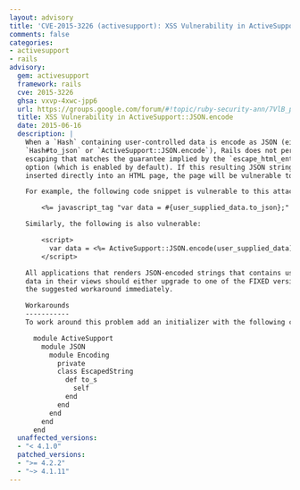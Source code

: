 ```yaml
---
layout: advisory
title: 'CVE-2015-3226 (activesupport): XSS Vulnerability in ActiveSupport::JSON.encode'
comments: false
categories:
- activesupport
- rails
advisory:
  gem: activesupport
  framework: rails
  cve: 2015-3226
  ghsa: vxvp-4xwc-jpp6
  url: https://groups.google.com/forum/#!topic/ruby-security-ann/7VlB_pck3hU
  title: XSS Vulnerability in ActiveSupport::JSON.encode
  date: 2015-06-16
  description: |
    When a `Hash` containing user-controlled data is encode as JSON (either through
    `Hash#to_json` or `ActiveSupport::JSON.encode`), Rails does not perform adequate
    escaping that matches the guarantee implied by the `escape_html_entities_in_json`
    option (which is enabled by default). If this resulting JSON string is subsequently
    inserted directly into an HTML page, the page will be vulnerable to XSS attacks.

    For example, the following code snippet is vulnerable to this attack:

        <%= javascript_tag "var data = #{user_supplied_data.to_json};" %>

    Similarly, the following is also vulnerable:

        <script>
          var data = <%= ActiveSupport::JSON.encode(user_supplied_data).html_safe %>;
        </script>

    All applications that renders JSON-encoded strings that contains user-controlled
    data in their views should either upgrade to one of the FIXED versions or use
    the suggested workaround immediately.

    Workarounds
    -----------
    To work around this problem add an initializer with the following code:

      module ActiveSupport
        module JSON
          module Encoding
            private
            class EscapedString
              def to_s
                self
              end
            end
          end
        end
      end
  unaffected_versions:
  - "< 4.1.0"
  patched_versions:
  - ">= 4.2.2"
  - "~> 4.1.11"
---
```

